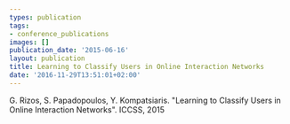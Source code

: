 ```yaml
---
types: publication
tags:
- conference_publications
images: []
publication_date: '2015-06-16'
layout: publication
title: Learning to Classify Users in Online Interaction Networks
date: '2016-11-29T13:51:01+02:00'
---
```

<p>G. Rizos, S. Papadopoulos, Y. Kompatsiaris. "Learning to Classify Users in Online Interaction Networks". ICCSS, 2015</p>
